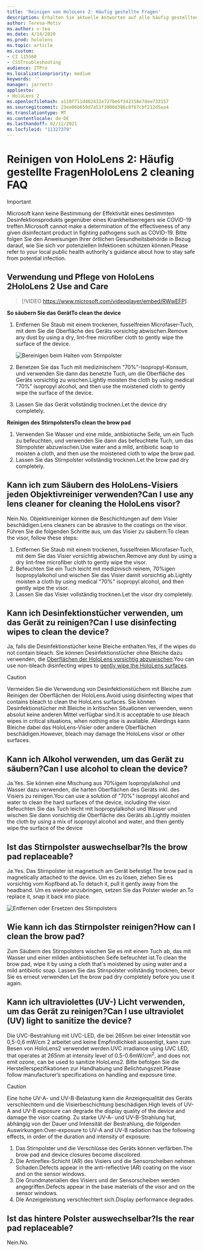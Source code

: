 ```yaml
---
title: 'Reinigen von HoloLens 2: Häufig gestellte Fragen'
description: Erhalten Sie aktuelle Antworten auf alle häufig gestellten Fragen zum Bereinigen und Warten Ihres HoloLens 2-Geräts.
author: Teresa-Motiv
ms.author: v-tea
ms.date: 4/14/2020
ms.prod: hololens
ms.topic: article
ms.custom:
- CI 115560
- CSSTroubleshooting
audience: ITPro
ms.localizationpriority: medium
keywords: ''
manager: jarrettr
appliesto:
- HoloLens 2
ms.openlocfilehash: a110f711d402432e727be6f342156e7dee733157
ms.sourcegitcommit: 23ee06b659d7a51f3000d386c8f67cbf212d5aa4
ms.translationtype: MT
ms.contentlocale: de-DE
ms.lasthandoff: 02/12/2021
ms.locfileid: "11327379"
---
```

# <span data-ttu-id="1bf16-103">Reinigen von HoloLens 2: Häufig gestellte Fragen</span><span class="sxs-lookup"><span data-stu-id="1bf16-103">HoloLens 2 cleaning FAQ</span></span>

> [!IMPORTANT]  
> <span data-ttu-id="1bf16-104">Microsoft kann keine Bestimmung der Effektivität eines bestimmten Desinfektionsprodukts gegenüber eines Krankheitserregers wie COVID-19 treffen.</span><span class="sxs-lookup"><span data-stu-id="1bf16-104">Microsoft cannot make a determination of the effectiveness of any given disinfectant product in fighting pathogens such as COVID-19.</span></span> <span data-ttu-id="1bf16-105">Bitte folgen Sie den Anweisungen Ihrer örtlichen Gesundheitsbehörde in Bezug darauf, wie Sie sich vor potenziellen Infektionen schützen können.</span><span class="sxs-lookup"><span data-stu-id="1bf16-105">Please refer to your local public health authority's guidance about how to stay safe from potential infection.</span></span>  

## <span data-ttu-id="1bf16-106">Verwendung und Pflege von HoloLens 2</span><span class="sxs-lookup"><span data-stu-id="1bf16-106">HoloLens 2 Use and Care</span></span>

> [!VIDEO https://www.microsoft.com/videoplayer/embed/RWwEFP]

<!-- <iframe src="https://channel9.msdn.com/Shows/Docs-Mixed-Reality/HoloLens-2-Use-and-Care/player" width="960" height="540" allowFullScreen frameBorder="0" title="HoloLens 2 Use and Care - Microsoft Channel 9 Video"></iframe> -->

**<span data-ttu-id="1bf16-107">So säubern Sie das Gerät</span><span class="sxs-lookup"><span data-stu-id="1bf16-107">To clean the device</span></span>**

1. <span data-ttu-id="1bf16-108">Entfernen Sie Staub mit einem trockenen, fusselfreien Microfaser-Tuch, mit dem Sie die Oberfläche des Geräts vorsichtig abwischen.</span><span class="sxs-lookup"><span data-stu-id="1bf16-108">Remove any dust by using a dry, lint-free microfiber cloth to gently wipe the surface of the device.</span></span>

   ![Bereinigen beim Halten vom Stirnpolster](images/hl2-cleaning.png)

2. <span data-ttu-id="1bf16-110">Benetzen Sie das Tuch mit medizinischem "70%"-Isopropyl-Konsum, und verwenden Sie dann das benetzte Tuch, um die Oberfläche des Geräts vorsichtig zu wischen.</span><span class="sxs-lookup"><span data-stu-id="1bf16-110">Lightly moisten the cloth by using medical "70%" isopropyl alcohol, and then use the moistened cloth to gently wipe the surface of the device.</span></span>

3. <span data-ttu-id="1bf16-111">Lassen Sie das Gerät vollständig trocknen.</span><span class="sxs-lookup"><span data-stu-id="1bf16-111">Let the device dry completely.</span></span>

**<span data-ttu-id="1bf16-112">Reinigen des Stirnpolsters</span><span class="sxs-lookup"><span data-stu-id="1bf16-112">To clean the brow pad</span></span>**

1. <span data-ttu-id="1bf16-113">Verwenden Sie Wasser und eine milde, antibiotische Seife, um ein Tuch zu befeuchten, und verwenden Sie dann das befeuchtete Tuch, um das Stirnpolster abzuwischen.</span><span class="sxs-lookup"><span data-stu-id="1bf16-113">Use water and a mild, antibiotic soap to moisten a cloth, and then use the moistened cloth to wipe the brow pad.</span></span>
1. <span data-ttu-id="1bf16-114">Lassen Sie das Stirnpolster vollständig trocknen.</span><span class="sxs-lookup"><span data-stu-id="1bf16-114">Let the brow pad dry completely.</span></span>

## <span data-ttu-id="1bf16-115">Kann ich zum Säubern des HoloLens-Visiers jeden Objektivreiniger verwenden?</span><span class="sxs-lookup"><span data-stu-id="1bf16-115">Can I use any lens cleaner for cleaning the HoloLens visor?</span></span>

<span data-ttu-id="1bf16-116">Nein.</span><span class="sxs-lookup"><span data-stu-id="1bf16-116">No.</span></span> <span data-ttu-id="1bf16-117">Objektivreiniger können die Beschichtungen auf dem Visier beschädigen.</span><span class="sxs-lookup"><span data-stu-id="1bf16-117">Lens cleaners can be abrasive to the coatings on the visor.</span></span> <span data-ttu-id="1bf16-118">Führen Sie die folgenden Schritte aus, um das Visier zu säubern:</span><span class="sxs-lookup"><span data-stu-id="1bf16-118">To clean the visor, follow these steps:</span></span>  

1. <span data-ttu-id="1bf16-119">Entfernen Sie Staub mit einem trockenen, fusselfreien Microfaser-Tuch, mit dem Sie das Visier vorsichtig abwischen.</span><span class="sxs-lookup"><span data-stu-id="1bf16-119">Remove any dust by using a dry lint-free microfiber cloth to gently wipe the visor.</span></span>
1. <span data-ttu-id="1bf16-120">Befeuchten Sie ein Tuch leicht mit medizinisch reinem, 70%igen Isopropylalkohol und wischen Sie das Visier damit vorsichtig ab.</span><span class="sxs-lookup"><span data-stu-id="1bf16-120">Lightly moisten a cloth by using medical "70%" isopropyl alcohol, and then gently wipe the visor.</span></span>
1. <span data-ttu-id="1bf16-121">Lassen Sie das Visier vollständig trocknen.</span><span class="sxs-lookup"><span data-stu-id="1bf16-121">Let the visor dry completely.</span></span>

## <span data-ttu-id="1bf16-122">Kann ich Desinfektionstücher verwenden, um das Gerät zu reinigen?</span><span class="sxs-lookup"><span data-stu-id="1bf16-122">Can I use disinfecting wipes to clean the device?</span></span>

<span data-ttu-id="1bf16-123">Ja, falls die Desinfektionstücher keine Bleiche enthalten.</span><span class="sxs-lookup"><span data-stu-id="1bf16-123">Yes, if the wipes do not contain bleach.</span></span> <span data-ttu-id="1bf16-124">Sie können Desinfektionstücher ohne Bleiche dazu verwenden, die [Oberflächen der HoloLens vorsichtig abzuwischen](#hololens-2-use-and-care).</span><span class="sxs-lookup"><span data-stu-id="1bf16-124">You can use non-bleach disinfecting wipes to [gently wipe the HoloLens surfaces](#hololens-2-use-and-care).</span></span>  

> [!CAUTION]  
> <span data-ttu-id="1bf16-125">Vermeiden Sie die Verwendung von Desinfektionstüchern mit Bleiche zum Reinigen der Oberflächen der HoloLens.</span><span class="sxs-lookup"><span data-stu-id="1bf16-125">Avoid using disinfecting wipes that contains bleach to clean the HoloLens surfaces.</span></span> <span data-ttu-id="1bf16-126">Sie können Desinfektionstücher mit Bleiche in kritischen Situationen verwenden, wenn absolut keine anderen Mittel verfügbar sind.</span><span class="sxs-lookup"><span data-stu-id="1bf16-126">It is acceptable to use bleach wipes in critical situations, when nothing else is available.</span></span> <span data-ttu-id="1bf16-127">Allerdings kann Bleiche dabei das HoloLens-Visier oder andere Oberflächen beschädigen.</span><span class="sxs-lookup"><span data-stu-id="1bf16-127">However, bleach may damage the HoloLens visor or other surfaces.</span></span>

## <span data-ttu-id="1bf16-128">Kann ich Alkohol verwenden, um das Gerät zu säubern?</span><span class="sxs-lookup"><span data-stu-id="1bf16-128">Can I use alcohol to clean the device?</span></span>

<span data-ttu-id="1bf16-129">Ja.</span><span class="sxs-lookup"><span data-stu-id="1bf16-129">Yes.</span></span> <span data-ttu-id="1bf16-130">Sie können eine Mischung aus 70%igem Isopropylalkohol und Wasser dazu verwenden, die harten Oberflächen des Geräts inkl. des Visiers zu reinigen.</span><span class="sxs-lookup"><span data-stu-id="1bf16-130">You can use a solution of "70%" isopropyl alcohol and water to clean the hard surfaces of the device, including the visor.</span></span> <span data-ttu-id="1bf16-131">Befeuchten Sie das Tuch leicht mit Isopropylalkohol und Wasser und wischen Sie dann vorsichtig die Oberfläche des Geräts ab.</span><span class="sxs-lookup"><span data-stu-id="1bf16-131">Lightly moisten the cloth by using a mix of isopropyl alcohol and water, and then gently wipe the surface of the device</span></span>

## <span data-ttu-id="1bf16-132">Ist das Stirnpolster auswechselbar?</span><span class="sxs-lookup"><span data-stu-id="1bf16-132">Is the brow pad replaceable?</span></span>

<span data-ttu-id="1bf16-133">Ja.</span><span class="sxs-lookup"><span data-stu-id="1bf16-133">Yes.</span></span> <span data-ttu-id="1bf16-134">Das Stirnpolster ist magnetisch am Gerät befestigt.</span><span class="sxs-lookup"><span data-stu-id="1bf16-134">The brow pad is magnetically attached to the device.</span></span> <span data-ttu-id="1bf16-135">Um es zu lösen, ziehen Sie es vorsichtig vom Kopfband ab.</span><span class="sxs-lookup"><span data-stu-id="1bf16-135">To detach it, pull it gently away from the headband.</span></span> <span data-ttu-id="1bf16-136">Um es wieder anzubringen, setzen Sie das Polster wieder an.</span><span class="sxs-lookup"><span data-stu-id="1bf16-136">To replace it, snap it back into place.</span></span>

![Entfernen oder Ersetzen des Stirnpolsters](images/hololens2-remove-browpad.png)

## <span data-ttu-id="1bf16-138">Wie kann ich das Stirnpolster reinigen?</span><span class="sxs-lookup"><span data-stu-id="1bf16-138">How can I clean the brow pad?</span></span>

<span data-ttu-id="1bf16-139">Zum Säubern des Stirnpolsters wischen Sie es mit einem Tuch ab, das mit Wasser und einer milden antibiotischen Seife befeuchtet ist.</span><span class="sxs-lookup"><span data-stu-id="1bf16-139">To clean the brow pad, wipe it by using a cloth that's moistened by using water and a mild antibiotic soap.</span></span> <span data-ttu-id="1bf16-140">Lassen Sie das Stirnpolster vollständig trocknen, bevor Sie es erneut verwenden.</span><span class="sxs-lookup"><span data-stu-id="1bf16-140">Let the brow pad dry completely before you use it again.</span></span>

## <span data-ttu-id="1bf16-141">Kann ich ultraviolettes (UV-) Licht verwenden, um das Gerät zu reinigen?</span><span class="sxs-lookup"><span data-stu-id="1bf16-141">Can I use ultraviolet (UV) light to sanitize the device?</span></span>

<span data-ttu-id="1bf16-142">Die UVC-Bestrahlung mit UVC-LED, die bei 265nm bei einer Intensität von 0,5-0,6 mW/cm 2 arbeitet und keine Empfindlichkeit aussentigt, kann zum Besen von <sup> </sup> HoloLens2 verwendet werden.</span><span class="sxs-lookup"><span data-stu-id="1bf16-142">UVC irradiance using UVC LED, that operates at 265nm at intensity level of 0.5-0.6mW/cm<sup>2</sup>, and does not emit ozone, can be used to sanitize HoloLens2.</span></span> <span data-ttu-id="1bf16-143">Bitte befolgen Sie die Herstellerspezifikationen zur Handhabung und Belichtungszeit.</span><span class="sxs-lookup"><span data-stu-id="1bf16-143">Please follow manufacturer’s specifications on handling and exposure time.</span></span>

> [!CAUTION]  
> <span data-ttu-id="1bf16-144">Eine hohe UV-A- und UV-B-Belastung kann die Anzeigequalität des Geräts verschlechtern und die Visierbeschichtung beschädigen.</span><span class="sxs-lookup"><span data-stu-id="1bf16-144">High levels of UV-A and UV-B exposure can degrade the display quality of the device and damage the visor coating.</span></span> <span data-ttu-id="1bf16-145">Zu starke UV-A- und UV-B-Strahlung hat, abhängig von der Dauer und Intensität der Bestrahlung, die folgenden Auswirkungen:</span><span class="sxs-lookup"><span data-stu-id="1bf16-145">Over-exposure to UV-A and UV-B radiation has the following effects, in order of the duration and intensity of exposure:</span></span>
>  
> 1. <span data-ttu-id="1bf16-146">Das Stirnpolster und die Verschlüsse des Geräts können verfärben.</span><span class="sxs-lookup"><span data-stu-id="1bf16-146">The brow pad and device closures become discolored.</span></span>
> 1. <span data-ttu-id="1bf16-147">Die Antireflex-Schicht (AR) des Visiers und die Sensorscheiben nehmen Schaden.</span><span class="sxs-lookup"><span data-stu-id="1bf16-147">Defects appear in the anti-reflective (AR) coating on the visor and on the sensor windows.</span></span>
> 1. <span data-ttu-id="1bf16-148">Die Grundmaterialien des Visiers und der Sensorscheiben werden angegriffen.</span><span class="sxs-lookup"><span data-stu-id="1bf16-148">Defects appear in the base materials of the visor and on the sensor windows.</span></span>
> 1. <span data-ttu-id="1bf16-149">Die Anzeigeleistung verschlechtert sich.</span><span class="sxs-lookup"><span data-stu-id="1bf16-149">Display performance degrades.</span></span>

## <span data-ttu-id="1bf16-150">Ist das hintere Polster auswechselbar?</span><span class="sxs-lookup"><span data-stu-id="1bf16-150">Is the rear pad replaceable?</span></span>

<span data-ttu-id="1bf16-151">Nein.</span><span class="sxs-lookup"><span data-stu-id="1bf16-151">No.</span></span>
